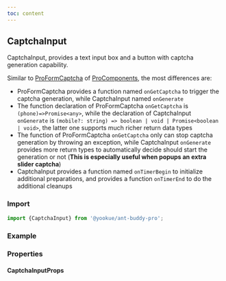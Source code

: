 ```yaml
---
toc: content
---
```


## CaptchaInput

CaptchaInput, provides a text input box and a button with captcha generation capability.

Similar to [ProFormCaptcha](https://procomponents.ant.design/components/field-set#proformcaptcha) of [ProComponents](https://procomponents.ant.design/), the most differences are:

- ProFormCaptcha provides a function named `onGetCaptcha` to trigger the captcha generation, while CaptchaInput named `onGenerate`
- The function declaration of ProFormCaptcha `onGetCaptcha` is `(phone)=>Promise<any>`, while the declaration of CaptchaInput `onGenerate` is `(mobile?: string) => boolean | void | Promise<boolean | void>`, the latter one supports much richer return data types
- The function of ProFormCaptcha `onGetCaptcha` only can stop captcha generation by throwing an exception, while CaptchaInput `onGenerate` provides more return types to automatically decide should start the generation or not (**This is especially useful when popups an extra slider captcha**)
- CaptchaInput provides a function named `onTimerBegin` to initialize additional preparations, and provides a function `onTimerEnd` to do the additional cleanups

### Import

```jsx | pure
import {CaptchaInput} from '@yookue/ant-buddy-pro';
```

### Example

<code src="./demo.en-US.tsx"></code>

### Properties

#### CaptchaInputProps

<API src="@/form/CaptchaInput/index.tsx" hideTitle></API>
